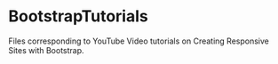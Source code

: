 # BootstrapTutorials

Files corresponding to YouTube Video tutorials on Creating Responsive Sites with Bootstrap.
